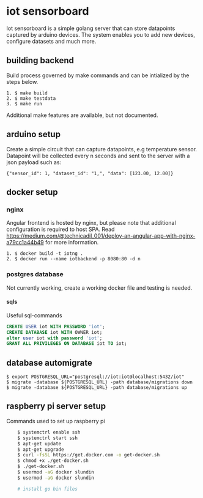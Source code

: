 # iot sensorboard

Iot sensorboard is a simple golang server that can store datapoints captured by arduino devices. The system enables you to add new devices, configure datasets and much more.
<insert drawing here>

## building backend

Build process governed by make commands and can be intialized by the steps below.

```
1. $ make build
2. $ make testdata
3. $ make run
```

Additional make features are available, but not documented.

## arduino setup

Create a simple circuit that can capture datapoints, e.g temperature sensor. Datapoint will be collected every n seconds and sent to the server with a json payload such as:

```
{"sensor_id": 1, "dataset_id": "1,", "data": [123.00, 12.00]}
```

## docker setup

### nginx

Angular frontend is hosted by nginx, but please note that additional configuration is required to host SPA. Read https://medium.com/@technicadil_001/deploy-an-angular-app-with-nginx-a79cc1a44b49 for more information.

```
1. $ docker build -t iotng .
2. $ docker run --name iotbackend -p 8080:80 -d n
```

### postgres database

Not currently working, create a working docker file and testing is needed.

#### sqls

Useful sql-commands

```sql
CREATE USER iot WITH PASSWORD 'iot';
CREATE DATABASE iot WITH OWNER iot;
alter user iot with password 'iot';
GRANT ALL PRIVILEGES ON DATABASE iot TO iot;
```

## database automigrate

```
$ export POSTGRESQL_URL="postgresql://iot:iot@localhost:5432/iot"
$ migrate -database ${POSTGRESQL_URL} -path database/migrations down
$ migrate -database ${POSTGRESQL_URL} -path database/migrations up
```

## raspberry pi server setup

Commands used to set up raspberry pi

```bash
    $ systemctrl enable ssh
    $ systemctrl start ssh
    $ apt-get update
    $ apt-get upgrade
    $ curl -fsSL https://get.docker.com -o get-docker.sh
    $ chmod +x ./get-docker.sh
    $ ./get-docker.sh
    $ usermod -aG docker slundin
    $ usermod -aG docker slundin

    # install go bin files
```
